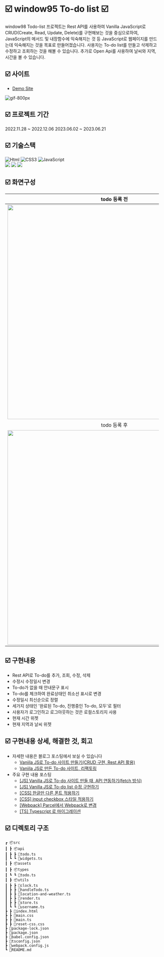 # ☑️ window95 To-do list ☑️

window98 Todo-list 프로젝트는 Rest API를 사용하여 Vanilla JavaScript로 CRUD(Create, Read, Update, Delete)를 구현해보는 것을 중심으로하여, JavaScript의 메서드 및 내장함수에 익숙해지는 것 등 JavaScript로 웹페이지를 만드는데 익숙해지는 것을 목표로 만들어졌습니다. 사용자는 To-do list를 만들고 삭제하고 수정하고 조회하는 것을 해볼 수 있습니다. 추가로 Open Api를 사용하여 날씨와 지역, 시간을 볼 수 있습니다.

## ☑️ 사이트

- [Demo Site](https://window98-todolist-with-kitty.netlify.app/)

![gif-800px](https://velog.velcdn.com/images/eun0leee/post/ef2e9b2a-eea8-4628-93c5-afc286a8227a/image.gif)

## ☑️ 프로젝트 기간

2022.11.28 ~ 2022.12.06
2023.06.02 ~ 2023.06.21

## ☑️ 기술스택

<img alt="Html" src ="https://img.shields.io/badge/HTML-E34F26.svg?&style=for-the-badge&logo=HTML5&logoColor=white"/> <img alt="CSS3" src ="https://img.shields.io/badge/CSS3-FF9933.svg?&style=for-the-badge&logo=CSS3&logoColor=white"/> <img alt="JavaScript" src ="https://img.shields.io/badge/JavaScript-F7DF1E.svg?&style=for-the-badge&logo=JavaScript&logoColor=white"/><br> <img src="https://img.shields.io/badge/typescript-3178C6?style=for-the-badge&logo=typescript&logoColor=white"> <img src="https://img.shields.io/badge/Webpack-8DD6F9?style=for-the-badge&logo=Webpack&logoColor=white"> <img src="https://img.shields.io/badge/.ENV-ECD53F?style=for-the-badge&logo=.ENV&logoColor=white">

## ☑️ 화면구성

|                                                         todo 등록 전                                                         |
| :--------------------------------------------------------------------------------------------------------------------------: |
| <img width="700" src="https://velog.velcdn.com/images/eun0leee/post/4611f7fb-3a62-4b21-9807-f157251719c8/image.png"/> |
|                                                         todo 등록 후                                                         |
| <img width="700" src="https://velog.velcdn.com/images/eun0leee/post/e5862e06-0e1b-4959-9c85-c236ffe1e166/image.png"/> |

## ☑️ 구현내용

- Rest API로 To-do를 추가, 조회, 수정, 삭제
- 수정시 수정일시 변경
- To-do가 없을 때 안내문구 표시
- To-do를 체크하여 완료상태인 취소선 표시로 변경
- 수정일시 최신순으로 정렬
- 세가지 상태인 '완료된 To-do, 진행중인 To-do, 모두'로 필터
- 사용자가 로그인하고 로그아웃하는 것은 로컬스토리지 사용
- 현재 시간 위젯
- 현재 지역과 날씨 위젯

## ☑️ 구현내용 상세, 해결한 것, 회고

- 자세한 내용은 블로그 포스팅에서 보실 수 있습니다
  - [Vaniila JS로 To-do 사이트 만들기(CRUD 구현, Rest API 활용)](https://velog.io/@eun0leee/todo)
  - [Vaniila JS로 만든 To-do 사이트, 리팩토링](https://velog.io/@eun0leee/Vaniila-JS로-만든-To-do-사이트-리팩토링)
- 주요 구현 내용 포스팅
  - [[JS] Vanilla JS로 To-do 사이트 만들 때, API 연동하기(fetch 방식)](https://velog.io/@eun0leee/JS-To-do-사이트-만들-때-API-연동하기)
  - [[JS] Vanilla JS로 To-do list 수정 구현하기](https://velog.io/@eun0leee/JS-Vanilla-JS로-To-do-list-수정-구현하기)
  - [[CSS] 한글만 다른 폰트 적용하기](https://velog.io/@eun0leee/CSS-다른-폰트-적용)
  - [[CSS] input checkbox 스타일 적용하기](https://velog.io/@eun0leee/CSS-input-checkbox-스타일-적용하기)
  - [[Webpack] Parcel에서 Webpack로 변경](https://velog.io/@eun0leee/Webpack-Parcel에서-Webpack로-변경)
  - [[TS] Typescript 로 마이그레이션](https://velog.io/@eun0leee/TS-Typescript-로-마이그레이션)

## ☑️ 디렉토리 구조

```
┏ 📦src
┃ ┣ 📦api
┃ ┣ ┣ 📜todo.ts
┃ ┗ ┗ 📜widgets.ts
┃ ┣ 📦assets
┃ ┣ 📦types
┃ ┗ ┗ 📜todo.ts
┃ ┣ 📦utils
┃ ┣ ┣ 📜clock.ts
┃ ┣ ┣ 📜handleTodo.ts
┃ ┣ ┣ 📜location-and-weather.ts
┃ ┣ ┣ 📜render.ts
┃ ┣ ┣ 📜store.ts
┃ ┗ ┗ 📜username.ts
┣ ┣ 📜index.html
┣ ┣ 📜main.css
┣ ┣ 📜main.ts
┣ ┣ 📜reset-css.css
┣ 📜package-lock.json
┣ 📜package.json
┣ 📜babel.config.json
┣ 📜tsconfig.json
┣ 📜webpack.config.js
┗ 📜README.md
```

